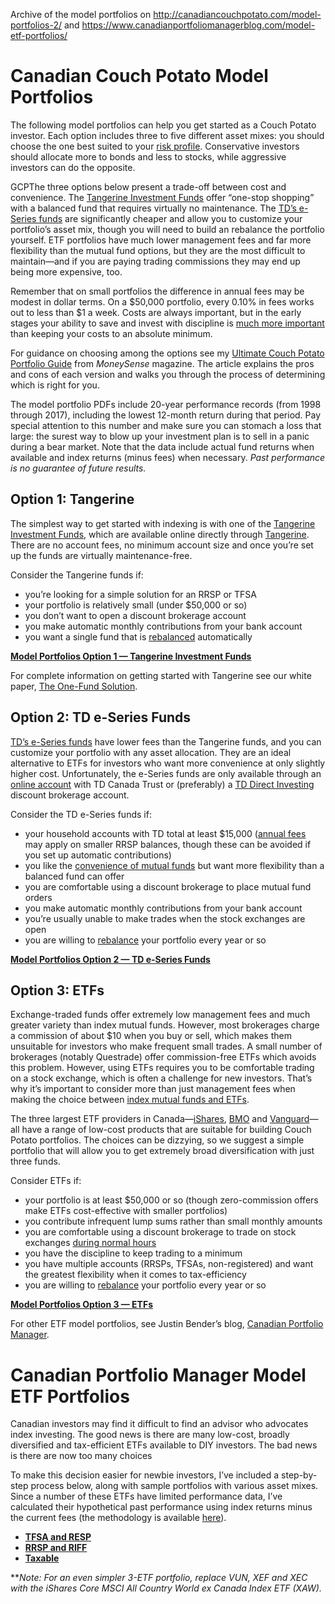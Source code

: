 Archive of the model portfolios on http://canadiancouchpotato.com/model-portfolios-2/ and https://www.canadianportfoliomanagerblog.com/model-etf-portfolios/

# Canadian Couch Potato Model Portfolios

The following model portfolios can help you get started as a Couch Potato investor. Each option includes three to five different asset mixes: you should choose the one best suited to your [risk profile](http://canadiancouchpotato.com/2010/11/10/ready-willing-and-able-to-take-risk/). Conservative investors should allocate more to bonds and less to stocks, while aggressive investors can do the opposite.

GCPThe three options below present a trade-off between cost and convenience. The [Tangerine Investment Funds](http://www.tangerine.ca/en/investing/investment-funds/index.html) offer “one-stop shopping” with a balanced fund that requires virtually no maintenance. The [TD’s e-Series funds](http://www.tdcanadatrust.com/products-services/investing/mutual-funds/td-eseries-funds.jsp) are significantly cheaper and allow you to customize your portfolio’s asset mix, though you will need to build an rebalance the portfolio yourself. ETF portfolios have much lower management fees and far more flexibility than the mutual fund options, but they are the most difficult to maintain—and if you are paying trading commissions they may end up being more expensive, too.

Remember that on small portfolios the difference in annual fees may be modest in dollar terms. On a $50,000 portfolio, every 0.10% in fees works out to less than $1 a week. Costs are always important, but in the early stages your ability to save and invest with discipline is [much more important](http://canadiancouchpotato.com/2012/03/05/some-advice-for-new-potatoes/) than keeping your costs to an absolute minimum.

For guidance on choosing among the options see my [Ultimate Couch Potato Portfolio Guide](http://www.moneysense.ca/save/investing/index-funds/ultimate-guide-couch-potato-portfolio/) from *MoneySense* magazine. The article explains the pros and cons of each version and walks you through the process of determining which is right for you.

The model portfolio PDFs include 20-year performance records (from 1998 through 2017), including the lowest 12-month return during that period. Pay special attention to this number and make sure you can stomach a loss that large: the surest way to blow up your investment plan is to sell in a panic during a bear market. Note that the data include actual fund returns when available and index returns (minus fees) when necessary. *Past performance is no guarantee of future results.*

## Option 1: Tangerine

The simplest way to get started with indexing is with one of the [Tangerine Investment Funds](http://www.tangerine.ca/en/investing/investment-funds/index.html), which are available online directly through [Tangerine](http://www.tangerine.ca/en/index.html). There are no account fees, no minimum account size and once you’re set up the funds are virtually maintenance-free.

Consider the Tangerine funds if:

* you’re looking for a simple solution for an RRSP or TFSA
* your portfolio is relatively small (under $50,000 or so)
* you don’t want to open a discount brokerage account
* you make automatic monthly contributions from your bank account
* you want a single fund that is [rebalanced](http://canadiancouchpotato.com/2011/02/22/why-rebalance-your-portfolio/) automatically

[**Model Portfolios Option 1 — Tangerine Investment Funds**](https://gitlab.com/andryou/canadiancouchpotato/raw/master/CCP-Model-Portfolios-Tangerine-2017.pdf)

For complete information on getting started with Tangerine see our white paper, [The One-Fund Solution](http://canadiancouchpotato.com/2013/09/12/the-one-fund-solution/).

## Option 2: TD e-Series Funds

[TD’s e-Series funds](http://www.tdcanadatrust.com/products-services/investing/mutual-funds/td-eseries-funds.jsp) have lower fees than the Tangerine funds, and you can customize your portfolio with any asset allocation. They are an ideal alternative to ETFs for investors who want more convenience at only slightly higher cost. Unfortunately, the e-Series funds are only available through an [online account](http://www.tdcanadatrust.com/mutualfunds/tdeseriesfunds/new_acct.jsp) with TD Canada Trust or (preferably) a [TD Direct Investing](https://www.td.com/ca/products-services/investing-at-td/index.jsp) discount brokerage account.

Consider the TD e-Series funds if:

* your household accounts with TD total at least $15,000 ([annual fees](https://www.tdwaterhouse.ca/document/PDF/forms/521778.pdf) may apply on smaller RRSP balances, though these can be avoided if you set up automatic contributions)
* you like the [convenience of mutual funds](http://canadiancouchpotato.com/2013/02/19/why-index-mutual-funds-still-have-a-place/) but want more flexibility than a balanced fund can offer
* you are comfortable using a discount brokerage to place mutual fund orders
* you make automatic monthly contributions from your bank account
* you’re usually unable to make trades when the stock exchanges are open
* you are willing to [rebalance](http://canadiancouchpotato.com/2011/02/22/why-rebalance-your-portfolio/) your portfolio every year or so

[**Model Portfolios Option 2 — TD e-Series Funds**](https://gitlab.com/andryou/canadiancouchpotato/raw/master/CCP-Model-Portfolios-ETFs-2017.pdf)

## Option 3: ETFs

Exchange-traded funds offer extremely low management fees and much greater variety than index mutual funds. However, most brokerages charge a commission of about $10 when you buy or sell, which makes them unsuitable for investors who make frequent small trades. A small number of brokerages (notably Questrade) offer commission-free ETFs which avoids this problem. However, using ETFs requires you to be comfortable trading on a stock exchange, which is often a challenge for new investors. That’s why it’s important to consider more than just management fees when making the choice between [index mutual funds and ETFs](http://canadiancouchpotato.com/2013/02/19/why-index-mutual-funds-still-have-a-place/).

The three largest ETF providers in Canada—[iShares](http://www.blackrock.com/ca/ishares), [BMO](http://www.etfs.bmo.com/) and [Vanguard](https://www.vanguardcanada.ca/individual/home.htm)—all have a range of low-cost products that are suitable for building Couch Potato portfolios. The choices can be dizzying, so we suggest a simple portfolio that will allow you to get extremely broad diversification with just three funds.

Consider ETFs if:

* your portfolio is at least $50,000 or so (though zero-commission offers make ETFs cost-effective with smaller portfolios)
* you contribute infrequent lump sums rather than small monthly amounts
* you are comfortable using a discount brokerage to trade on stock exchanges [during normal hours](http://canadiancouchpotato.com/2013/06/17/etf-investors-avoid-the-after-hours-club/)
* you have the discipline to keep trading to a minimum
* you have multiple accounts (RRSPs, TFSAs, non-registered) and want the greatest flexibility when it comes to tax-efficiency
* you are willing to [rebalance](http://canadiancouchpotato.com/2011/02/22/why-rebalance-your-portfolio/) your portfolio every year or so

[**Model Portfolios Option 3 — ETFs**](https://gitlab.com/andryou/canadiancouchpotato/raw/master/CCP-Model-Portfolios-TD-e-Series-2017.pdf)

For other ETF model portfolios, see Justin Bender’s blog, [Canadian Portfolio Manager](http://www.canadianportfoliomanagerblog.com/model-etf-portfolios/).

# Canadian Portfolio Manager Model ETF Portfolios

Canadian investors may find it difficult to find an advisor who advocates index investing. The good news is there are many low-cost, broadly diversified and tax-efficient ETFs available to DIY investors. The bad news is there are now too many choices

To make this decision easier for newbie investors, I’ve included a step-by-step process below, along with sample portfolios with various asset mixes. Since a number of these ETFs have limited performance data, I’ve calculated their hypothetical past performance using index returns minus the current fees (the methodology is available [here](https://gitlab.com/andryou/canadiancouchpotato/raw/master/CPM-Model-ETF-Portfolio-Return-Methodology-2017-12-31.pdf)).

* [**TFSA and RESP**](https://gitlab.com/andryou/canadiancouchpotato/raw/master/CPM-Model-ETF-Portfolios-TFSA-RESP-RDSP-2017-12-31.pdf)
* [**RRSP and RIFF**](https://gitlab.com/andryou/canadiancouchpotato/raw/master/CPM-Model-ETF-Portfolios-RRSP-RRIF-2017-12-31.pdf)
* [**Taxable**](https://gitlab.com/andryou/canadiancouchpotato/raw/master/CPM-Model-ETF-Portfolios-Taxable-2017-12-31.pdf)

***Note: For an even simpler 3-ETF portfolio, replace VUN, XEF and XEC with the iShares Core MSCI All Country World ex Canada Index ETF (XAW).*
